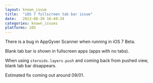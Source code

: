 ```yaml
---
layout: known_issue
title:  "iOS 7 fullscreen tab bar issue"
date:   2013-08-20 16:49:34
categories: known_issues
platforms: iOS
---
```


There is a bug in AppGyver Scanner when running in iOS 7 Beta.

Blank tab bar is shown in fullscreen apps (apps with no tabs).

When using `steroids.layers.push` and coming back from pushed view, blank tab bar disappears.

Estimated fix coming out around 09/01.